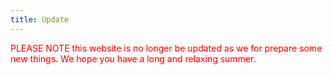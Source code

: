 ```yaml
---
title: Update
---
```


<p style="color:red">PLEASE NOTE this website is no longer be updated as we for prepare some new things. We hope you have a long and relaxing summer.</p>